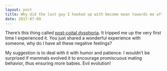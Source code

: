 ```yaml
---
layout: post
title: Why did the last guy I hooked up with become mean towards me after sex?
date: 2017-07-09
---
```


<p>There’s this thing called <a href="https://en.wikipedia.org/wiki/Post-coital_tristesse" data-qt-tooltip="wikipedia.org">post-coital dysphoria</a>. It tripped me up the very first time I experienced it. You just shared a wonderful experience with someone, why do I have all these negative feelings?</p><p>My suggestion is to deal with it with humor and patience. I wouldn’t be surprised if mammals evolved it to encourage promiscuous mating behavior, thus ensuring more babies. Evil evolution!</p>
